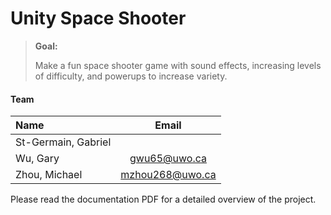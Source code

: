 Unity Space Shooter
============

> **Goal:**
>
> Make a fun space shooter game with sound effects, increasing levels of difficulty, and powerups to increase variety.


#### <i class="icon-users"></i> Team

| Name| Email|
| :------- | :---: |
|St-Germain, Gabriel|
|Wu, Gary|gwu65@uwo.ca|
|Zhou, Michael|mzhou268@uwo.ca|

Please read the documentation PDF for a detailed overview of the project.
